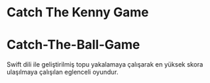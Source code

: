 # Catch The Kenny Game
# Catch-The-Ball-Game 
Swift dili ile geliştirilmiş topu yakalamaya çalışarak en yüksek skora ulaşılmaya çalışılan eglenceli  oyundur.
